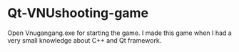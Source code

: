 # Qt-VNUshooting-game

Open Vnugangang.exe for starting the game.
I made this game when I had a very small knowledge about C++ and Qt framework.
